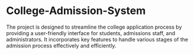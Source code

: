 # College-Admission-System
The project is designed to streamline the college application process by providing a user-friendly interface for students, admissions staff, and administrators. It incorporates key features to handle various stages of the admission process effectively and efficiently.
